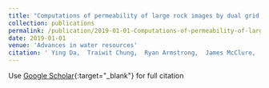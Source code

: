 ```yaml
---
title: "Computations of permeability of large rock images by dual grid domain decomposition"
collection: publications
permalink: /publication/2019-01-01-Computations-of-permeability-of-large-rock-images-by-dual-grid-domain-decomposition
date: 2019-01-01
venue: 'Advances in water resources'
citation: ' Ying Da,  Traiwit Chung,  Ryan Armstrong,  James McClure,  Peyman Mostaghimi, &quot;Computations of permeability of large rock images by dual grid domain decomposition.&quot; Advances in water resources, 2019.'
---
```

Use [Google Scholar](https://scholar.google.com/scholar?q=Computations+of+permeability+of+large+rock+images+by+dual+grid+domain+decomposition){:target="_blank"} for full citation